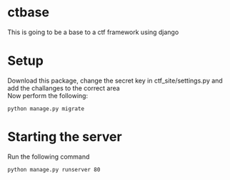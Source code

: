 # ctbase
This is going to be a base to a ctf framework using django

# Setup
Download this package, change the secret key in ctf_site/settings.py and add the challanges to the correct area<br>
Now perform the following:
```
python manage.py migrate
```

# Starting the server
Run the following command
```
python manage.py runserver 80
```

